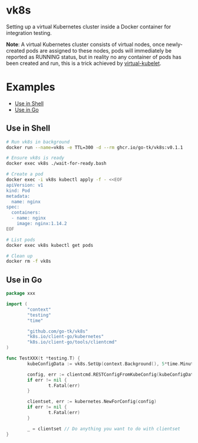 # vk8s

Setting up a virtual Kubernetes cluster inside a Docker container for integration testing.

**Note**: A virtual Kubernetes cluster consists of virtual nodes, once newly-created pods are
assigned to these nodes, pods will immediately be reported as RUNNING status, but in reality
no any container of pods has been created and run, this is a trick achieved by [virtual-kubelet](https://github.com/virtual-kubelet/virtual-kubelet).

# Examples

- [Use in Shell](#use-in-shell)
- [Use in Go](#use-in-go)

## Use in Shell

```sh
# Run vk8s in background
docker run --name=vk8s -e TTL=300 -d --rm ghcr.io/go-tk/vk8s:v0.1.1

# Ensure vk8s is ready
docker exec vk8s ./wait-for-ready.bash

# Create a pod
docker exec -i vk8s kubectl apply -f - <<EOF
apiVersion: v1
kind: Pod
metadata:
  name: nginx
spec:
  containers:
  - name: nginx
    image: nginx:1.14.2
EOF

# List pods
docker exec vk8s kubectl get pods

# Clean up
docker rm -f vk8s
```

## Use in Go

```go
package xxx

import (
        "context"
        "testing"
        "time"

        "github.com/go-tk/vk8s"
        "k8s.io/client-go/kubernetes"
        "k8s.io/client-go/tools/clientcmd"
)

func TestXXX(t *testing.T) {
        kubeConfigData := vk8s.SetUp(context.Background(), 5*time.Minute, t)

        config, err := clientcmd.RESTConfigFromKubeConfig(kubeConfigData)
        if err != nil {
                t.Fatal(err)
        }

        clientset, err := kubernetes.NewForConfig(config)
        if err != nil {
                t.Fatal(err)
        }

        _ = clientset // Do anything you want to do with clientset
}
```
